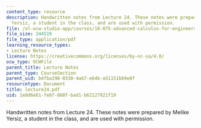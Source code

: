 ```yaml
---
content_type: resource
description: Handwritten notes from Lecture 24. These notes were prepared by Melike
  Yersiz, a student in the class, and are used with permission.
file: /ol-ocw-studio-app/courses/18-075-advanced-calculus-for-engineers-fall-2004/1e8d6e61fe8f868fbad1b62127921f19_lecture24.pdf
file_size: 244519
file_type: application/pdf
learning_resource_types:
- Lecture Notes
license: https://creativecommons.org/licenses/by-nc-sa/4.0/
ocw_type: OCWFile
parent_title: Lecture Notes
parent_type: CourseSection
parent_uid: b4fba298-0330-4ab7-e64b-a51151bb9e8f
resourcetype: Document
title: lecture24.pdf
uid: 1e8d6e61-fe8f-868f-bad1-b62127921f19
---
```

Handwritten notes from Lecture 24. These notes were prepared by Melike Yersiz, a student in the class, and are used with permission.
